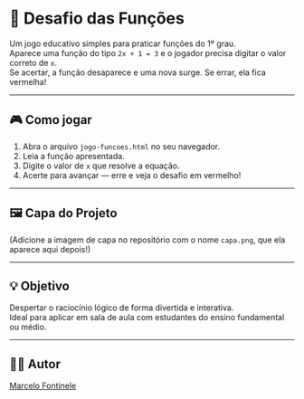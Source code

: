 # 🧠 Desafio das Funções

Um jogo educativo simples para praticar funções do 1º grau.  
Aparece uma função do tipo `2x + 1 = 3` e o jogador precisa digitar o valor correto de `x`.  
Se acertar, a função desaparece e uma nova surge. Se errar, ela fica vermelha!

---

## 🎮 Como jogar

1. Abra o arquivo `jogo-funcoes.html` no seu navegador.
2. Leia a função apresentada.
3. Digite o valor de `x` que resolve a equação.
4. Acerte para avançar — erre e veja o desafio em vermelho!

---

## 🖼️ Capa do Projeto

(Adicione a imagem de capa no repositório com o nome `capa.png`, que ela aparece aqui depois!)

---

## 💡 Objetivo

Despertar o raciocínio lógico de forma divertida e interativa.  
Ideal para aplicar em sala de aula com estudantes do ensino fundamental ou médio.

---

## 👨‍💻 Autor

[Marcelo Fontinele](https://github.com/FontineleCod)
